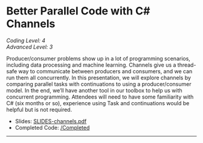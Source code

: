 # Better Parallel Code with C# Channels  
*Coding Level: 4*  
*Advanced Level: 3*  

Producer/consumer problems show up in a lot of programming scenarios, including data processing and machine learning. Channels give us a thread-safe way to communicate between producers and consumers, and we can run them all concurrently. In this presentation, we will explore channels by comparing parallel tasks with continuations to using a producer/consumer model. In the end, we’ll have another tool in our toolbox to help us with concurrent programming. Attendees will need to have some familiarity with C# (six months or so), experience using Task and continuations would be helpful but is not required.

* Slides: [SLIDES-channels.pdf](./SLIDES-channels.pdf)
* Completed Code: [/Completed](./Completed/)

---